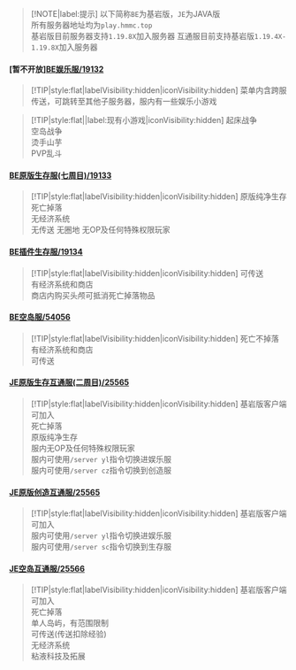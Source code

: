 > [!NOTE|label:提示]
> 以下简称`BE`为基岩版，`JE`为JAVA版  
> 所有服务器地址均为`play.hmmc.top`  
> 基岩版目前服务器支持`1.19.8X`加入服务器
> 互通服目前支持基岩版`1.19.4X-1.19.8X`加入服务器

#### [暂不开放][BE娱乐服/19132](servers/19132/)
> [!TIP|style:flat|labelVisibility:hidden|iconVisibility:hidden] 菜单内含跨服传送，可跳转至其他子服务器，服内有一些娱乐小游戏

> [!TIP|style:flat||label:现有小游戏|iconVisibility:hidden] 
> 起床战争  
> 空岛战争  
> 烫手山芋  
> PVP乱斗  

#### [BE原版生存服(七周目)/19133](servers/19133/)
> [!TIP|style:flat|labelVisibility:hidden|iconVisibility:hidden]
> 原版纯净生存  
> 死亡掉落  
> 无经济系统  
> 无传送 
> 无圈地 
> 无OP及任何特殊权限玩家  

#### [BE插件生存服/19134](servers/19134/)
> [!TIP|style:flat|labelVisibility:hidden|iconVisibility:hidden]
> 可传送  
> 有经济系统和商店  
> 商店内购买头颅可抵消死亡掉落物品  

#### [BE空岛服/54056](servers/54056/)
> [!TIP|style:flat|labelVisibility:hidden|iconVisibility:hidden] 
> 死亡不掉落  
> 有经济系统和商店  
> 可传送  

#### [JE原版生存互通服(二周目)/25565](servers/25565/)
> [!TIP|style:flat|labelVisibility:hidden|iconVisibility:hidden]
> 基岩版客户端可加入  
> 死亡掉落  
> 原版纯净生存  
> 服内无OP及任何特殊权限玩家  
> 服内可使用`/server yl`指令切换进娱乐服  
> 服内可使用`/server cz`指令切换到创造服  


#### [JE原版创造互通服/25565](servers/25565/)
> [!TIP|style:flat|labelVisibility:hidden|iconVisibility:hidden]
> 基岩版客户端可加入  
> 服内可使用`/server yl`指令切换进娱乐服  
> 服内可使用`/server sc`指令切换到生存服  

#### [JE空岛互通服/25566](servers/25566/)
> [!TIP|style:flat|labelVisibility:hidden|iconVisibility:hidden]
> 基岩版客户端可加入  
> 死亡掉落  
> 单人岛屿，有范围限制  
> 可传送(传送扣除经验)  
> 无经济系统  
> 粘液科技及拓展  

